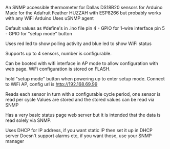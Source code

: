 An SNMP accessible thermometer for Dallas DS18B20 sensors for Arduino
Made for the Adafruit Feather HUZZAH with ESP8266 but probably works with any WiFi Arduino 
  Uses uSNMP agent

Default values as #define's in .ino file
  pin 4 - GPIO for 1-wire interface
  pin 5 - GPIO for "setup mode" button
  
Uses red led to show polling activity and blue led to show WiFi status

Supports up to 4 sensors, number is configurable.

Can be booted with wifi interface in AP mode to allow configuration with web page.  WiFi configuration
is stored on FLASH.

hold "setup mode" button when powering up to enter setup mode.  Connect to WiFi AP, config url is http://192.168.69.99

Reads each sensor in turn with a configurable cycle period, one sensor is read per cycle
Values are stored and the stored values can be read via SNMP

Has a very basic status page web server but it is intended that the data is read solely via SNMP.

Uses DHCP for IP address, if you want static IP then set it up in DHCP server
Doesn't support alarms etc, if you want those, use your SNMP manager
